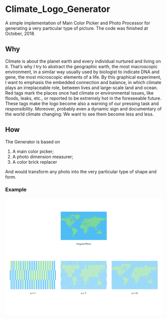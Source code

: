 # Climate_Logo_Generator
A simple implementation of Main Color Picker and Photo Processor for generating a very particular type of picture. The code was finished at October, 2018.

## Why
Climate is about the planet earth and every individual nurtured and living on it. That’s why I try to abstract the geographic earth, the most macroscopic environment, in a similar way usually used by biologist to indicate DNA and gene, the most microscopic elements of a life. By this graphical experiment, I want to emphasis the embedded connection and balance, in which climate plays an irreplaceable role, between lives and large-scale land and ocean. Red tags mark the places once had climate or environmental issues, like floods, leaks, etc., or reported to be extremely hot in the foreseeable future. These tags make the logo become also a warning of our pressing task and responsibility. Moreover, probably even a dynamic sign and documentary of the world climate changing: We want to see them become less and less.

## How
The Generator is based on
1. A main color picker;
2. A photo dimension measurer;
3. A color brick replacer <br>

And would transform any photo into the very particular type of shape and form.

### Example
<img src="example.png">
